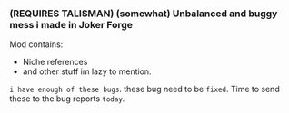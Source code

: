 ### (REQUIRES TALISMAN) (somewhat) Unbalanced and buggy mess i made in **Joker Forge**
Mod contains:
- Niche references
- and other stuff im lazy to mention.

`i have enough of these bugs`. these bug need to be `fixed`. Time to send these to the bug reports `today`.
